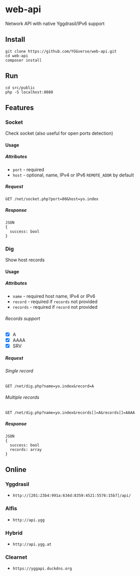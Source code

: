 # web-api

Network API with native Yggdrasil/IPv6 support

## Install

```
git clone https://github.com/YGGverse/web-api.git
cd web-api
composer install
```

## Run

```
cd src/public
php -S localhost:8080
```

## Features

### Socket

Check socket (also useful for open ports detection)

#### Usage

##### Attributes

* `port` - required
* `host` - optional, name, IPv4 or IPv6 `REMOTE_ADDR` by default

##### Request

```
GET /net/socket.php?port=80&host=yo.index
```

##### Response

```
JSON
{
  success: bool
}
```

### Dig

Show host records

#### Usage

##### Attributes

* `name` - required host name, IPv4 or IPv6
* `record` - required if `records` not provided
* `records` - required if `record` not provided

###### Records support

* [x] A
* [x] AAAA
* [x] SRV

##### Request

###### Single record

```
GET /net/dig.php?name=yo.index&record=A
```

###### Multiple records

```
GET /net/dig.php?name=yo.index&records[]=A&records[]=AAAA
```

##### Response

```
JSON
{
  success: bool
  records: array
}
```

## Online

### Yggdrasil

 * `http://[201:23b4:991a:634d:8359:4521:5576:15b7]/api/`

### Alfis

 * `http://api.ygg`

### Hybrid

 * `http://api.ygg.at`

### Clearnet

 * `https://yggapi.duckdns.org`